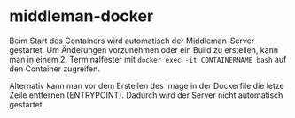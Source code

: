 # middleman-docker

Beim Start des Containers wird automatisch der Middleman-Server gestartet. Um Änderungen vorzunehmen oder ein Build zu erstellen, kann man in einem 2. Terminalfester mit `docker exec -it CONTAINERNAME bash` auf den Container zugreifen.

Alternativ kann man vor dem Erstellen des Image in der Dockerfile die letze Zeile entfernen (ENTRYPOINT). Dadurch wird der Server nicht automatisch gestartet.
